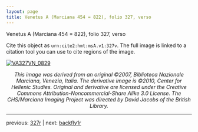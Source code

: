 ```yaml
---
layout: page
title: Venetus A (Marciana 454 = 822), folio 327, verso
---
```


Venetus A (Marciana 454 = 822), folio 327, verso

Cite this object as `urn:cite2:hmt:msA.v1:327v`.  The full image is linked to a citation tool you can use to cite regions of the image.

[![VA327VN_0829](http://www.homermultitext.org/iipsrv?IIIF=/project/homer/pyramidal/deepzoom/hmt/vaimg/2017a/VA327VN_0829.tif/full/800,/0/default.jpg)](http://www.homermultitext.org/ict2/?urn=urn:cite2:hmt:vaimg.2017a:VA327VN_0829) 

<p style="text-align: center; font-style: italic;">This image was derived from an original ©2007, Biblioteca Nazionale Marciana, Venezia, Italia. The derivative image is ©2010, Center for Hellenic Studies. Original and derivative are licensed under the Creative Commons Attribution-Noncommercial-Share Alike 3.0 License. The CHS/Marciana Imaging Project was directed by David Jacobs of the British Library.</p>

---

previous: [327r](../327r/) | next: [backfly1r](../backfly1r/)